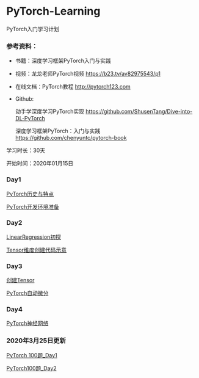 # PyTorch-Learning
PyTorch入门学习计划

### 参考资料：

- 书籍：深度学习框架PyTorch入门与实践
- 视频：龙龙老师PyTorch视频 https://b23.tv/av82975543/p1
- 在线文档：PyTorch教程  http://pytorch123.com 
- Github:

  动手学深度学习PyTorch实现  https://github.com/ShusenTang/Dive-into-DL-PyTorch
  
  深度学习框架PyTorch：入门与实践  https://github.com/chenyuntc/pytorch-book

学习时长：30天

开始时间：2020年01月15日

### Day1

[PyTorch历史与特点](https://github.com/yyyujintang/PyTorch-Learning/blob/master/Day1PyTorch%E5%8E%86%E5%8F%B2%E4%B8%8E%E7%89%B9%E7%82%B9.md)

[PyTorch开发环境准备](https://github.com/yyyujintang/PyTorch-Learning/blob/master/PyTorch%E5%BC%80%E5%8F%91%E7%8E%AF%E5%A2%83%E5%87%86%E5%A4%87.md)

### Day2

[LinearRegression初探](https://github.com/yyyujintang/PyTorch-Learning/blob/master/Linear_Regression%E5%88%9D%E6%8E%A2.md)

[Tensor维度创建代码示意](https://github.com/yyyujintang/PyTorch-Learning/blob/master/src/PyTorch%E5%9F%BA%E6%9C%AC%E6%95%B0%E6%8D%AE%E7%B1%BB%E5%9E%8B.ipynb)

### Day3

[创建Tensor](https://github.com/yyyujintang/PyTorch-Learning/blob/master/src/%E5%88%9B%E5%BB%BATensor.ipynb)

[PyTorch自动微分](https://github.com/yyyujintang/PyTorch-Learning/blob/master/src/PyTorch%E8%87%AA%E5%8A%A8%E5%BE%AE%E5%88%86.ipynb)


### Day4

[PyTorch神经网络](https://github.com/yyyujintang/PyTorch-Learning/blob/master/src/PyTorch%E7%A5%9E%E7%BB%8F%E7%BD%91%E7%BB%9C.ipynb)

### 2020年3月25日更新
[PyTorch 100题_Day1](https://github.com/yyyujintang/PyTorch-Learning/blob/master/PyTorch%20100%E9%A2%98_Day1.md)

[PyTorch100题_Day2](https://github.com/yyyujintang/PyTorch-Learning/blob/master/PyTorch100%E9%A2%98_Day2.md)
